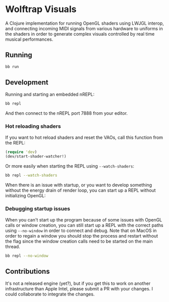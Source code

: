 # Wolftrap Visuals

A Clojure implementation for running OpenGL shaders using LWJGL interop, and connecting incoming MIDI signals from various hardware to uniforms in the shaders in order to generate complex visuals controlled by real time musical performances.

## Running

``` sh
bb run
```

## Development

Running and starting an embedded nREPL:

``` sh
bb repl
```

And then connect to the nREPL port 7888 from your editor.

### Hot reloading shaders

If you want to hot reload shaders and reset the VAOs, call this function from the REPL:

``` clojure
(require 'dev)
(dev/start-shader-watcher!)
```

Or more easily when starting the REPL using  `--watch-shaders`:

``` sh
bb repl --watch-shaders
```

When there is an issue with startup, or you want to develop something without the energy drain of render loop, you can start up a REPL without initializing OpenGL:

### Debugging startup issues

When you can't start up the program because of some issues with OpenGL calls or window creation, you can still start up a REPL with the correct paths using `--no-window` in order to connect and debug. Note that on MacOS  in order to regain a window you should stop the process and restart without the flag since the window creation calls need to be started on the main thread.

``` sh
bb repl --no-window
```

## Contributions

It's not a released engine (yet?), but if you get this to work on another infrastructure than Apple Intel, please submit a PR with your changes. I could collaborate to integrate the changes.
